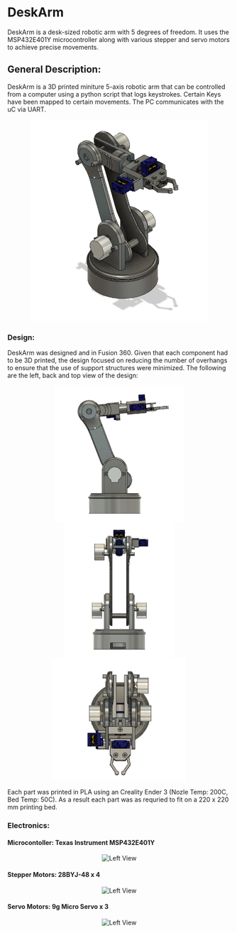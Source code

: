 # DeskArm
DeskArm is a desk-sized robotic arm with 5 degrees of freedom. It uses the MSP432E401Y microcontroller along with various stepper and servo motors to achieve precise movements. 

## General Description: 
DeskArm is a 3D printed miniture 5-axis robotic arm that can be controlled from a computer using a python script that logs keystrokes. Certain Keys have been mapped to certain movements. The PC communicates with the uC via UART. 

<p align="center">
  <img width="400" alt="Isometric View" src="https://github.com/justinalexchan/DeskArm/blob/master/images/isometric.png">
</p>

### Design:
DeskArm was designed and in Fusion 360. Given that each component had to be 3D printed, the design focused on reducing the number of overhangs to ensure that the use of support structures were minimized. The following are the left, back and top view of the design:

<p align="center">
  <img width="290" alt="Left View" src="https://github.com/justinalexchan/DeskArm/blob/master/images/left.png">
  <img width="250" alt="Back View" src="https://github.com/justinalexchan/DeskArm/blob/master/images/back.png">
  <img width="300" alt="Back View" src="https://github.com/justinalexchan/DeskArm/blob/master/images/top.png">
</p>

Each part was printed in PLA using an Creality Ender 3 (Nozle Temp: 200C, Bed Temp: 50C). As a result each part was as requried to fit on a 220 x 220 mm printing bed. 

### Electronics:
#### Microcontoller: Texas Instrument MSP432E401Y
<p align="center">
  <img width="350" alt="Left View" src="https://cdn11.bigcommerce.com/s-3fd3md1ghs/images/stencil/1280x1280/products/26747/7688/msp-exp432e401y-evm-board__29136.1561068341.png?c=2&imbypass=on">
</p>

#### Stepper Motors: 28BYJ-48 x 4
<p align="center">
  <img width="350" alt="Left View" src="https://components101.com/sites/default/files/component_pin/28BYJ-48-Pinout-Wirings.png">
</p>

#### Servo Motors: 9g Micro Servo x 3
<p align="center">
  <img width="350" alt="Left View" src="https://cdn11.bigcommerce.com/s-am5zt8xfow/images/stencil/1280x1280/products/401/1038/apingl5ma__52811.1548546758.jpg?c=2&imbypass=on">
</p>



